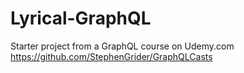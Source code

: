 # Lyrical-GraphQL
Starter project from a GraphQL course on Udemy.com
https://github.com/StephenGrider/GraphQLCasts
